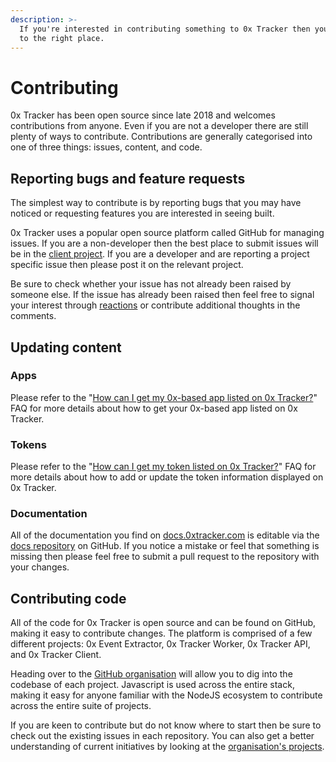```yaml
---
description: >-
  If you're interested in contributing something to 0x Tracker then you've come
  to the right place.
---
```


# Contributing

0x Tracker has been open source since late 2018 and welcomes contributions from anyone. Even if you are not a developer there are still plenty of ways to contribute. Contributions are generally categorised into one of three things: issues, content, and code.

## Reporting bugs and feature requests

The simplest way to contribute is by reporting bugs that you may have noticed or requesting features you are interested in seeing built.

0x Tracker uses a popular open source platform called GitHub for managing issues. If you are a non-developer then the best place to submit issues will be in the [client project](https://github.com/0xTracker/0x-tracker-client/issues). If you are a developer and are reporting a project specific issue then please post it on the relevant project.

Be sure to check whether your issue has not already been raised by someone else. If the issue has already been raised then feel free to signal your interest through [reactions](https://github.blog/2016-03-10-add-reactions-to-pull-requests-issues-and-comments/) or contribute additional thoughts in the comments.

## Updating content

### Apps

Please refer to the "[How can I get my 0x-based app listed on 0x Tracker?](faqs.md#how-can-i-get-my-0x-app-listed-on-0x-tracker)" FAQ for more details about how to get your 0x-based app listed on 0x Tracker.

### Tokens

Please refer to the "[How can I get my token listed on 0x Tracker?](https://docs.0xtracker.com/faqs#how-can-i-get-my-token-listed-on-0x-tracker)" FAQ for more details about how to add or update the token information displayed on 0x Tracker.

### Documentation

All of the documentation you find on [docs.0xtracker.com](https://docs.0xtracker.com) is editable via the [docs repository](https://github.com/0xtracker/0x-tracker-docs) on GitHub. If you notice a mistake or feel that something is missing then please feel free to submit a pull request to the repository with your changes.

## Contributing code

All of the code for 0x Tracker is open source and can be found on GitHub, making it easy to  contribute changes. The platform is comprised of a few different projects: 0x Event Extractor, 0x Tracker Worker, 0x Tracker API, and 0x Tracker Client.

Heading over to the [GitHub organisation](https://github.com/0xtracker) will allow you to dig into the codebase of each project. Javascript is used across the entire stack, making it easy for anyone familiar with the NodeJS ecosystem to contribute across the entire suite of projects.

If you are keen to contribute but do not know where to start then be sure to check out the existing issues in each repository. You can also get a better understanding of current initiatives by looking at the [organisation's projects](https://github.com/orgs/0xTracker/projects).

